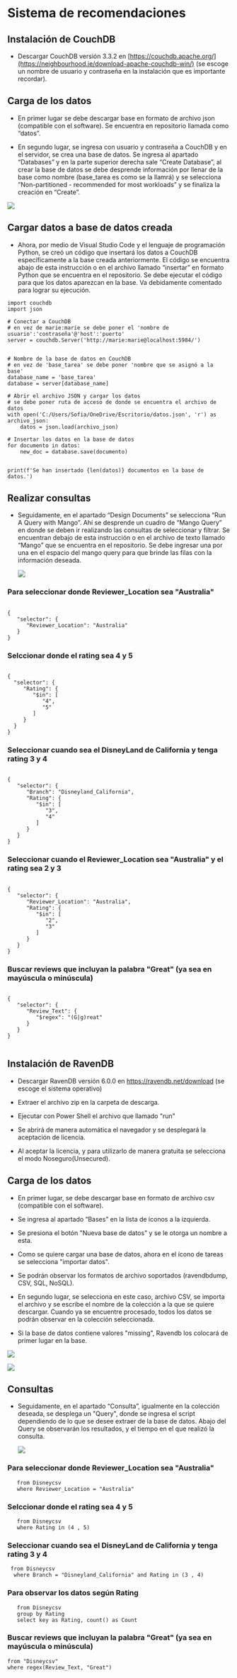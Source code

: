 # Sistema de recomendaciones
## Instalación de CouchDB
+ Descargar CouchDB versión 3.3.2 en [https://couchdb.apache.org/](https://neighbourhood.ie/download-apache-couchdb-win/) (se escoge un nombre de usuario y contraseña en la instalación que es importante recordar).
   
## Carga de los datos
+ En primer lugar se debe descargar base en formato de archivo json (compatible con el software). Se encuentra en repositorio llamada como “datos”.
  
+ En segundo lugar, se ingresa con usuario y contraseña a CouchDB y en el servidor, se crea una base de datos. Se ingresa al apartado “Databases” y en la parte superior
  derecha sale “Create Database”, al crear la base de datos se debe desprende información por llenar de la base como nombre (base_tarea es como se la llamrá)
  y se selecciona ”Non-partitioned - recommended for most workloads” y se finaliza la creación en “Create”.

![](https://user-images.githubusercontent.com/147458630/275690075-8f341891-13d6-4c27-943c-5cafa3684e18.png)

## Cargar datos a base de datos creada
+ Ahora, por medio de Visual Studio Code y el lenguaje de programación Python, se creó un código que insertará los datos a CouchDB específicamente
  a la base creada anteriormente. El código se encuentra abajo de esta instrucción o en el archivo llamado “insertar” en formato Python que se encuentra en el repositorio. Se debe ejecutar el
  código para que los datos aparezcan en la base. Va debidamente comentado para lograr su ejecución.

```
import couchdb
import json

# Conectar a CouchDB
# en vez de marie:marie se debe poner el 'nombre de usuario':'contraseña'@'host':'puerto'
server = couchdb.Server('http://marie:marie@localhost:5984/') 


# Nombre de la base de datos en CouchDB
# en vez de 'base_tarea' se debe poner 'nombre que se asignó a la base'
database_name = 'base_tarea'
database = server[database_name]

# Abrir el archivo JSON y cargar los datos
# se debe poner ruta de acceso de donde se encuentra el archivo de datos
with open('C:/Users/Sofia/OneDrive/Escritorio/datos.json', 'r') as archivo_json:
    datos = json.load(archivo_json)

# Insertar los datos en la base de datos
for documento in datos:
    new_doc = database.save(documento)


print(f'Se han insertado {len(datos)} documentos en la base de datos.')

```

## Realizar consultas
+ Seguidamente, en el apartado “Design Documents” se selecciona “Run A Query with Mango”. Ahí se desprende un
  cuadro de “Mango Query” en donde se deben ir realizando las consultas de seleccionar y filtrar.  Se encuentran debajo de esta instrucción o en el archivo de texto llamado
  “Mango” que se encuentra en el repositorio. Se debe ingresar una por una en el espacio del mango query para que brinde las filas con la información deseada.


  ![](https://user-images.githubusercontent.com/147458630/275691727-9865ad5b-888f-4832-963a-6a6c8904a598.png)

  
### Para seleccionar donde Reviewer_Location sea "Australia"
```

{
   "selector": {
      "Reviewer_Location": "Australia"
   }
}  

 ```


### Selccionar donde el rating sea 4 y 5
 ```

{
   "selector": {
      "Rating": {
         "$in": [
            "4",
            "5"
         ]
      }
   }
}

```


### Seleccionar cuando sea el DisneyLand de California y tenga rating 3 y 4
```

{
   "selector": {
      "Branch": "Disneyland_California",
      "Rating": {
         "$in": [
            "3",
            "4"
         ]
      }
   }
} 

```


### Seleccionar cuando el Reviewer_Location sea "Australia" y el rating sea 2 y 3
```

{
   "selector": {
      "Reviewer_Location": "Australia",
      "Rating": {
         "$in": [
            "2",
            "3"
         ]
      }
   }
}

```


### Buscar reviews que incluyan la palabra "Great" (ya sea en mayúscula o minúscula)
```

{
   "selector": {
      "Review_Text": {
         "$regex": "(G|g)reat"
      }
   }
}


```
## Instalación de RavenDB
+ Descargar RavenDB versión 6.0.0 en https://ravendb.net/download (se escoge el sistema operativo)
  
+ Extraer el archivo zip en la carpeta de descarga.
  
+ Ejecutar con Power Shell el archivo que llamado "run"
  
+ Se abrirá de manera automática el navegador y se desplegará la aceptación de licencia.
  
+ Al aceptar la licencia, y para utilizarlo de manera gratuita se selecciona el modo Noseguro(Unsecured).
  

## Carga de los datos
+ En primer lugar, se debe descargar base en formato de archivo csv (compatible con el software).
  
+ Se ingresa al apartado “Bases” en la lista de íconos a la izquierda.
  
+ Se presiona el botón "Nueva base de datos" y se le otorga un nombre a esta.
  
+ Como se quiere cargar una base de datos, ahora en el ícono de tareas se selecciona "importar datos".
  
+ Se podrán observar los formatos de archivo soportados (ravendbdump, CSV, SQL, NoSQL).
  
+ En segundo lugar, se selecciona en este caso, archivo CSV, se importa el archivo y se escribe el nombre de la colección a la que se quiere descargar. Cuando ya se encuentre procesado, todos los datos se podrán observar en la colección seleccionada.
  
+ Si la base de datos contiene valores "missing", Ravendb los colocará de primer lugar en la base.

  
 ![](https://user-images.githubusercontent.com/144878444/275912706-e25c0f5f-cf15-43b2-9532-5a98c4513a62.png)
 

 ![](https://user-images.githubusercontent.com/144878444/275913650-d92e2a21-7cd6-4d64-b3d1-c473041102df.png)


## Consultas

+ Seguidamente, en el apartado “Consulta”, igualmente en la colección deseada, se desplega un "Query", donde se ingresa el script dependiendo de lo que se desee extraer de la base de datos. Abajo del Query se observarán los resultados, y el tiempo en el que realizó la consulta.

  
  ![](https://user-images.githubusercontent.com/144878444/275914148-427f4a93-5dc9-4e85-97df-e235592433c2.png)

 ### Para seleccionar donde Reviewer_Location sea "Australia"
 ```
    from Disneycsv 
    where Reviewer_Location = "Australia"
```


 ### Selccionar donde el rating sea 4 y 5
 ```
    from Disneycsv 
    where Rating in (4 , 5)
```
    

 ### Seleccionar cuando sea el DisneyLand de California y tenga rating 3 y 4
 ```
  from Disneycsv 
   where Branch = "Disneyland_California" and Rating in (3 , 4)
```

### Para observar los datos según Rating
```
   from Disneycsv
   group by Rating
   select key as Rating, count() as Count
```
### Buscar reviews que incluyan la palabra "Great" (ya sea en mayúscula o minúscula)

```
from "Disneycsv" 
where regex(Review_Text, "Great")

```
